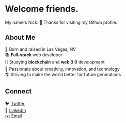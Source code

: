 # Welcome friends.

My name's Nick. 👋
Thanks for visiting my Github profile.

## About Me
📍 Born and raised in Las Vegas, NV<br>
📚 **Full-stack** web developer<br>
⛓ Studying **blockchain** and **web 3.0** development<br>
🚀 Passionate about creativity, innovation, and technology<br>
🌎 Striving to make the world better for future generations<br>

## Connect
🐦 [Twitter](https://twitter.com/njo_lv)<br>
🏢 [LinkedIn](https://www.linkedin.com/in/nicholas-oliveira-066948219/)<br>
✉️ <a href="mailto:noliveira95@outlook.com? subject=HTML link">Email</a>
